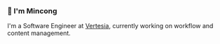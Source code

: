 ### 👋 I'm Mincong

I'm a Software Engineer at [Vertesia](https://github.com/vertesia), currently working on workflow and content management.
